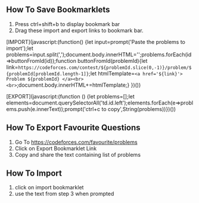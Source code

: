 ## How To Save Bookmarklets
1. Press ctrl+shift+b to display bookmark bar
2. Drag these import and export links to bookmark bar.

[IMPORT](javascript:(function() {let input=prompt('Paste the problems to import');let problems=input.split(',');document.body.innerHTML='';problems.forEach(id=>buttonFromId(id));function buttonFromId(problemId){let link=`https://codeforces.com/contest/${problemId.slice(0,-1)}/problem/${problemId[problemId.length-1]}`;let htmlTemplate=`<a href='${link}'> Problem ${problemId} </a><br><br>`;document.body.innerHTML+=htmlTemplate;}    })())  

[EXPORT](javascript:(function () {let problems=[];let elements=document.querySelectorAll('td.id.left');elements.forEach(e=>problems.push(e.innerText));prompt('ctrl+c to copy',String(problems))})())  

## How To Export Favourite Questions 
1. Go To https://codeforces.com/favourite/problems
2. Click on Export Bookmarklet Link
3. Copy and share the text containing list of problems

## How To Import 
1. click on import bookmarklet 
2. use the text from step 3 when prompted
